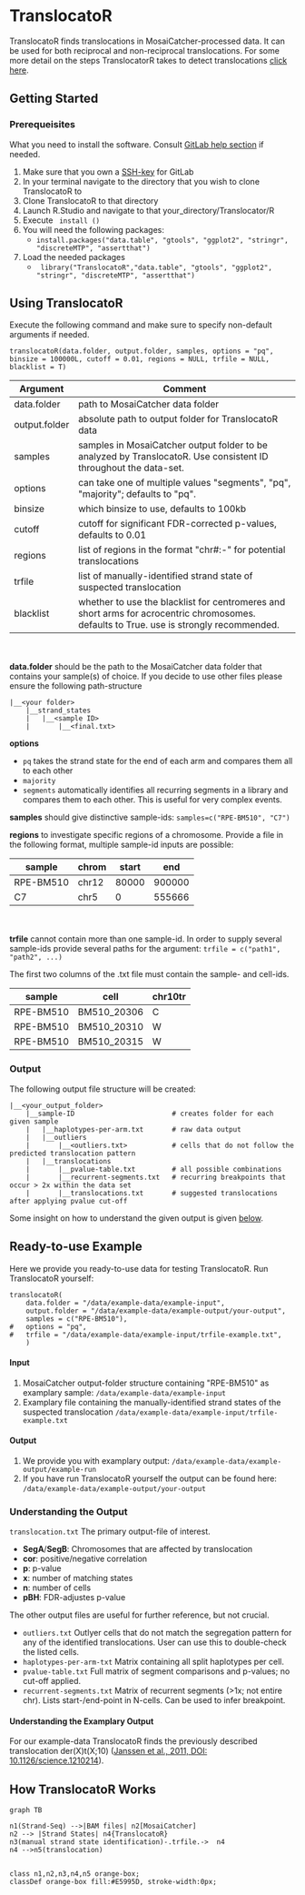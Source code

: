 # TranslocatoR

TranslocatoR finds translocations in MosaiCatcher-processed data. It can be used for both reciprocal and non-reciprocal translocations.
For some more detail on the steps TranslocatorR takes to detect translocations <a href="#how_it_works">click here</a>.
## Getting Started
### Prerequeisites
<!---:bangbang:**please update** :bangbang: 
- update steps, it is to be expected that the upcoming version of TranslocatoR will auto-install the required packages/dependencies-->

What you need to install the software. Consult [GitLab help section](https://git.embl.de/help 'GitLab-Help') if needed.
1. Make sure that you own a [SSH-key](https://git.embl.de/help/ssh/README.md) for GitLab 
2. In your terminal navigate to the directory that you wish to clone TranslocatoR to
3. Clone TranslocatoR to that directory 
4. Launch R.Studio and navigate to that your_directory/Translocator/R
5. Execute ``` install ()``` 
6. You will need the following packages: 
    * ```install.packages("data.table", "gtools", "ggplot2", "stringr", "discreteMTP", "assertthat")```
7. Load the needed packages
    * ``` library("TranslocatoR","data.table", "gtools", "ggplot2", "stringr", "discreteMTP", "assertthat")```

## Using TranslocatoR
Execute the following command and make sure to specify non-default arguments if needed.
```
translocatoR(data.folder, output.folder, samples, options = "pq", binsize = 100000L, cutoff = 0.01, regions = NULL, trfile = NULL, blacklist = T) 
``` 
  
**Argument** | Comment
---------|---------
data.folder	| path to MosaiCatcher data folder
output.folder | absolute path to output folder for TranslocatoR data
samples	| samples in MosaiCatcher output folder to be analyzed by TranslocatoR. Use consistent ID throughout the data-set.
options	| can take one of multiple values "segments", "pq", "majority"; defaults to "pq".
binsize	| which binsize to use, defaults to 100kb
cutoff	| cutoff for significant FDR-corrected p-values, defaults to 0.01
regions	| list of regions in the format "chr#:<start>-<end>" for potential translocations
trfile	| list of manually-identified strand state of suspected translocation
blacklist | whether to use the blacklist for centromeres and short arms for acrocentric chromosomes. defaults to True. use is strongly recommended.

<br> </br> 
**data.folder** should be the path to the MosaiCatcher data folder that contains your sample(s) of choice. If you decide to use other files please ensure the following path-structure
```
|__<your folder>  
    |__strand_states  
    |   |__<sample ID>  
    |       |__<final.txt>
```

**options** 

* ``` pq ``` takes the strand state for the end of each arm and compares them all to each other
* ``` majority ```
* ``` segments ``` automatically identifies all recurring segments in a library and compares them to each other. This is useful for very complex events. 

**samples** should give distinctive sample-ids: ```samples=c("RPE-BM510", "C7")```

**regions** to investigate specific regions of a chromosome. Provide a file in the following format, multiple sample-id inputs are possible:

sample | chrom | start | end
------|------|------|------
RPE-BM510 | chr12 | 80000 | 900000
C7 | chr5 | 0 | 555666
 
<br> </br>
**trfile** cannot contain more than one sample-id. In order to supply several sample-ids provide several paths for the argument: ```trfile = c("path1", "path2", ...) ```

The first two columns of the .txt file must contain the sample- and cell-ids.
 
 sample | cell | chr10tr
--------|------|-------
RPE-BM510|BM510_20306| C
RPE-BM510|BM510_20310| W
RPE-BM510|BM510_20315| W
 
### Output 
The following output file structure will be created:
```
|__<your_output_folder>  
    |__sample-ID                        # creates folder for each given sample
    |   |__haplotypes-per-arm.txt       # raw data output
    |   |__outliers
    |       |__<outliers.txt>           # cells that do not follow the predicted translocation pattern
    |   |__translocations  
    |       |__pvalue-table.txt         # all possible combinations
    |       |__recurrent-segments.txt   # recurring breakpoints that occur > 2x within the data set  
    |       |__translocations.txt       # suggested translocations after applying pvalue cut-off
```

Some insight on how to understand the given output is given <a href="#understand-output">below</a>.

## Ready-to-use Example
Here we provide you ready-to-use data for testing TranslocatoR.
Run TranslocatoR yourself:
```
translocatoR(
    data.folder = "/data/example-data/example-input", 
    output.folder = "/data/example-data/example-output/your-output", 
    samples = c("RPE-BM510"),
#   options = "pq",
#   trfile = "/data/example-data/example-input/trfile-example.txt",
    )
```

#### Input #### 
1. MosaiCatcher output-folder structure containing "RPE-BM510" as examplary sample: ```/data/example-data/example-input```
2. Examplary file containing the manually-identified strand states of the suspected translocation ```/data/example-data/example-input/trfile-example.txt```

#### Output ####  
1. We provide you with examplary output: ```/data/example-data/example-output/example-run```
2. If you have run TranslocatoR yourself the output can be found here: ```/data/example-data/example-output/your-output```


### <a name="understand-output">**Understanding the Output**</a>
`translocation.txt` The primary output-file of interest. 

- **SegA**/**SegB**: Chromosomes that are affected by translocation
- **cor**: positive/negative correlation
- **p**: p-value 
- **x**: number of matching states
- **n**: number of cells
- **pBH**: FDR-adjustes p-value

The other output files are useful for further reference, but not crucial.

- `outliers.txt` Outlyer cells that do not match the segregation pattern for any of the identified translocations. User can use this to double-check the listed cells.
- `haplotypes-per-arm-txt` Matrix containing all split haplotypes per cell.
- `pvalue-table.txt` Full matrix of segment comparisons and p-values; no cut-off applied.
- `recurrent-segments.txt` Matrix of recurrent segments (>1x; not entire chr). Lists start-/end-point in N-cells. Can be used to infer breakpoint.

#### Understanding the Examplary Output ####
For our example-data TranslocatoR finds the previously described translocation der(X)t(X;10) ([Janssen et al., 2011, DOI: 10.1126/science.1210214](http://science.sciencemag.org/content/333/6051/1895)).


## <a name="how_it_works">How TranslocatoR Works</a>
```mermaid
graph TB

n1(Strand-Seq) -->|BAM files| n2[MosaiCatcher]
n2 --> |Strand States| n4{TranslocatoR}
n3(manual strand state identification)-.trfile.->  n4
n4 -->n5(translocation)


class n1,n2,n3,n4,n5 orange-box;
classDef orange-box fill:#E5995D, stroke-width:0px;
```
<!--- To-Do 
:bangbang:**space-holder** :bangbang: 
- [ ] Work-flow schematic
- [ ] Short paragraph on working principle


:bangbang:**space-holder please update** :bangbang: 
- [ ] Description of what one can specifically understand from the output files for the given data-set => "understanding the output"
- [x] upload example-data-set into "data-folder" in repository
- [ ] upload trfile-example.txt




-->